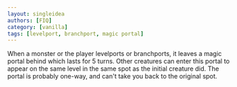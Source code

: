 ```yaml
---
layout: singleidea
authors: [FIQ]
category: [vanilla]
tags: [levelport, branchport, magic portal]
---
```

When a monster or the player levelports or branchports, it leaves a magic portal
behind which lasts for 5 turns. Other creatures can enter this portal to appear
on the same level in the same spot as the initial creature did. The portal is
probably one-way, and can't take you back to the original spot.
